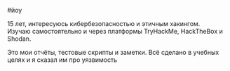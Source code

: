 #йоу 

15 лет, интересуюсь кибербезопасностью и этичным хакингом.  
Изучаю самостоятельно и через платформы TryHackMe, HackTheBox и Shodan.  

Это мои отчёты, тестовые скрипты и заметки. Всё сделано в учебных целях и я сказал им про уязвимость 
